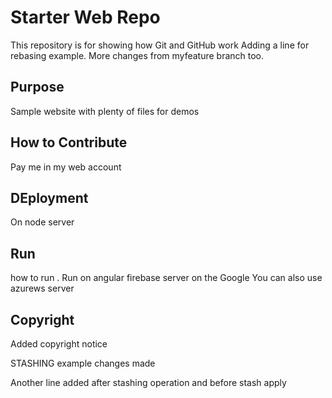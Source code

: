 # Starter Web Repo

This repository is for showing how Git and GitHub work
Adding a line for rebasing example.
More changes from myfeature branch too.


## Purpose

Sample website with plenty of files for demos

## How to Contribute
Pay me in my web account
## DEployment
On node server

## Run
how to run . Run on angular firebase server on the Google
You can also use azurews server

## Copyright

Added copyright notice

STASHING example changes made

Another line added after stashing operation and before stash apply